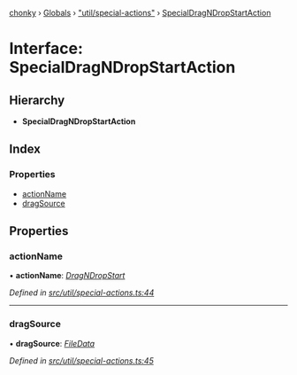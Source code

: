 [chonky](../README.md) › [Globals](../globals.md) › ["util/special-actions"](../modules/_util_special_actions_.md) › [SpecialDragNDropStartAction](_util_special_actions_.specialdragndropstartaction.md)

# Interface: SpecialDragNDropStartAction

## Hierarchy

* **SpecialDragNDropStartAction**

## Index

### Properties

* [actionName](_util_special_actions_.specialdragndropstartaction.md#actionname)
* [dragSource](_util_special_actions_.specialdragndropstartaction.md#dragsource)

## Properties

###  actionName

• **actionName**: *[DragNDropStart](../enums/_util_special_actions_.specialaction.md#dragndropstart)*

*Defined in [src/util/special-actions.ts:44](https://github.com/TimboKZ/Chonky/blob/cc6d20b/src/util/special-actions.ts#L44)*

___

###  dragSource

• **dragSource**: *[FileData](_typedef_.filedata.md)*

*Defined in [src/util/special-actions.ts:45](https://github.com/TimboKZ/Chonky/blob/cc6d20b/src/util/special-actions.ts#L45)*
